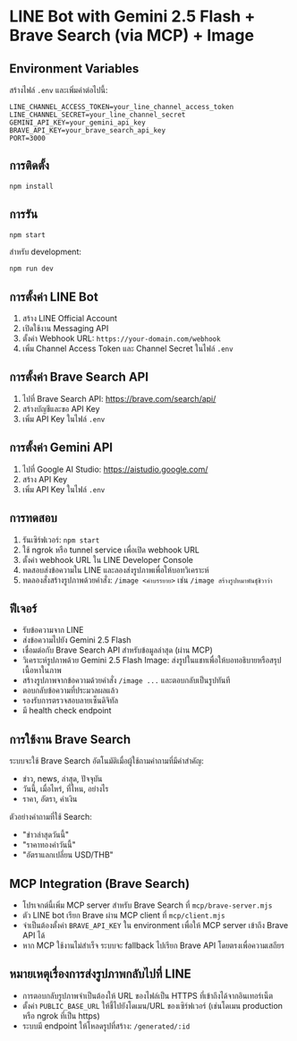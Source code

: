 # LINE Bot with Gemini 2.5 Flash + Brave Search (via MCP) + Image

## Environment Variables

สร้างไฟล์ `.env` และเพิ่มค่าต่อไปนี้:

```
LINE_CHANNEL_ACCESS_TOKEN=your_line_channel_access_token
LINE_CHANNEL_SECRET=your_line_channel_secret
GEMINI_API_KEY=your_gemini_api_key
BRAVE_API_KEY=your_brave_search_api_key
PORT=3000
```

## การติดตั้ง

```bash
npm install
```

## การรัน

```bash
npm start
```

สำหรับ development:
```bash
npm run dev
```

## การตั้งค่า LINE Bot

1. สร้าง LINE Official Account
2. เปิดใช้งาน Messaging API
3. ตั้งค่า Webhook URL: `https://your-domain.com/webhook`
4. เพิ่ม Channel Access Token และ Channel Secret ในไฟล์ `.env`

## การตั้งค่า Brave Search API

1. ไปที่ Brave Search API: https://brave.com/search/api/
2. สร้างบัญชีและขอ API Key
3. เพิ่ม API Key ในไฟล์ `.env`

## การตั้งค่า Gemini API

1. ไปที่ Google AI Studio: https://aistudio.google.com/
2. สร้าง API Key
3. เพิ่ม API Key ในไฟล์ `.env`

## การทดสอบ

1. รันเซิร์ฟเวอร์: `npm start`
2. ใช้ ngrok หรือ tunnel service เพื่อเปิด webhook URL
3. ตั้งค่า webhook URL ใน LINE Developer Console
4. ทดสอบส่งข้อความใน LINE และลองส่งรูปภาพเพื่อให้บอทวิเคราะห์
5. ทดลองสั่งสร้างรูปภาพด้วยคำสั่ง: `/image <คำบรรยาย>` เช่น `/image สร้างรูปหมาพันธุ์ชิวาว่า`

## ฟีเจอร์

- รับข้อความจาก LINE
- ส่งข้อความไปยัง Gemini 2.5 Flash
- เชื่อมต่อกับ Brave Search API สำหรับข้อมูลล่าสุด (ผ่าน MCP)
- วิเคราะห์รูปภาพด้วย Gemini 2.5 Flash Image: ส่งรูปในแชทเพื่อให้บอทอธิบายหรือสรุปเนื้อหาในภาพ
- สร้างรูปภาพจากข้อความด้วยคำสั่ง `/image ...` และตอบกลับเป็นรูปทันที
- ตอบกลับข้อความที่ประมวลผลแล้ว
- รองรับการตรวจสอบลายเซ็นดิจิทัล
- มี health check endpoint

## การใช้งาน Brave Search

ระบบจะใช้ Brave Search อัตโนมัติเมื่อผู้ใช้ถามคำถามที่มีคำสำคัญ:
- ข่าว, news, ล่าสุด, ปัจจุบัน
- วันนี้, เมื่อไหร่, ที่ไหน, อย่างไร
- ราคา, อัตรา, ค่าเงิน

ตัวอย่างคำถามที่ใช้ Search:
- "ข่าวล่าสุดวันนี้"
- "ราคาทองคำวันนี้"
- "อัตราแลกเปลี่ยน USD/THB"

## MCP Integration (Brave Search)

- โปรเจกต์นี้เพิ่ม MCP server สำหรับ Brave Search ที่ `mcp/brave-server.mjs`
- ตัว LINE bot เรียก Brave ผ่าน MCP client ที่ `mcp/client.mjs`
- จำเป็นต้องตั้งค่า `BRAVE_API_KEY` ใน environment เพื่อให้ MCP server เข้าถึง Brave API ได้
- หาก MCP ใช้งานไม่สำเร็จ ระบบจะ fallback ไปเรียก Brave API โดยตรงเพื่อความเสถียร

## หมายเหตุเรื่องการส่งรูปภาพกลับไปที่ LINE
- การตอบกลับรูปภาพจำเป็นต้องให้ URL ของไฟล์เป็น HTTPS ที่เข้าถึงได้จากอินเทอร์เน็ต
- ตั้งค่า `PUBLIC_BASE_URL` ให้ชี้ไปยังโดเมน/URL ของเซิร์ฟเวอร์ (เช่นโดเมน production หรือ ngrok ที่เป็น https)
- ระบบมี endpoint ให้โหลดรูปที่สร้าง: `/generated/:id`
